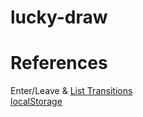 # lucky-draw

# References

Enter/Leave & [List Transitions](https://vuejs.org/v2/guide/transitions.html)  
[localStorage](https://developer.mozilla.org/en-US/docs/Web/API/Window/localStorage)  
